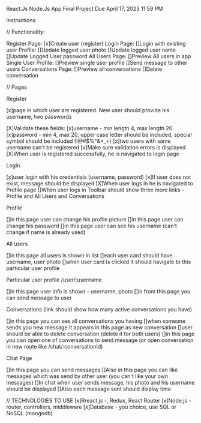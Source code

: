 React.Js Node.Js App Final Project
Due April 17, 2023 11:59 PM

Instructions

// Functionality:

Register Page:
[x]Create user (register)
Login Page:
[]Login with existing user
Profile:
[]Update logged user photo
[]Update logged user name
[]Update Logged User password
All Users Page:
[]Preview All users in app
Single User Profile:
[]Preview single user profile
[]Send message to other users
Conversations Page:
[]Preview all conversations
[]Delete conversation

// Pages

Register

[x]page in which user are registered. New user should provide his username, two passwords

[X]Validate these fields:
[x]username - min length 4, max length 20
[x]password - min 4, max 20, upper case letter should be included, special symbol should be included (!@#$%^&\*\_+)
[x]two users with same username can't be registered
[x]Make sure validation errors is displayed
[X]When user is registered successfully, he is navigated to login page

Login

[x]user login with his credentials (username, password)
[x]If user does not exist, message should be displayed
[X]When user logs in he is navigated to Profile page
[]When user logs in Toolbar should show three more links - Profile and All Users and Conversations

Profile

[]in this page user can change his profile picture
[]in this page user can change his password
[]in this page user can see his username (can't change if name is already used)

All users

[]in this page all users is shown in list
[]each user card should have username, user photo
[]when user card is clicked it should navigate to this particular user profile

Particular user profile /user/:username

[]in this page user info is shown - username, photo
[]in from this page you can send message to user

Conversations (link should show how many active conversations you have)

[]in this page you can see all conversations you having
[]when someone sends you new message it appears in this page as new conversation
[]user should be able to delete conversation (delete it for both users)
[]in this page you can open one of conversations to send message (or open conversation in new route like /chat/:conversationId)

Chat Page

[]In this page you can send messages
[]Also in this page you can like messages which was send by other user (you can't like your own messages)
[]In chat when user sends message, his photo and his username should be displayed
[]Also each message sent should display time

// TECHNOLOGIES TO USE
[x]Rreact.js -, Redux, React Router
[x]Node.js - router, controllers, middleware
[x]Database - you choice, use SQL or NoSQL (mongodb)
